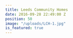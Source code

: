```yaml
---
title: Leeds Community Homes
date: 2016-09-28 22:49:00 Z
position: 50
image: "/uploads/LCH-1.jpg"
is_featured: true
---
```


